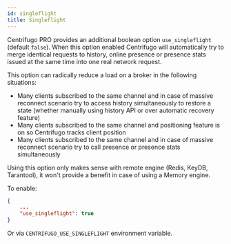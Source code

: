 ```yaml
---
id: singleflight
title: Singleflight
---
```


Centrifugo PRO provides an additional boolean option `use_singleflight` (default `false`). When this option enabled Centrifugo will automatically try to merge identical requests to history, online presence or presence stats issued at the same time into one real network request.

This option can radically reduce a load on a broker in the following situations:

* Many clients subscribed to the same channel and in case of massive reconnect scenario try to access history simultaneously to restore a state (whether manually using history API or over automatic recovery feature)
* Many clients subscribed to the same channel and positioning feature is on so Centrifugo tracks client position
* Many clients subscribed to the same channel and in case of massive reconnect scenario try to call presence or presence stats simultaneously

Using this option only makes sense with remote engine (Redis, KeyDB, Tarantool), it won't provide a benefit in case of using a Memory engine.

To enable:

```json title="config.json"
{
    ...
    "use_singleflight": true
}
```

Or via `CENTRIFUGO_USE_SINGLEFLIGHT` environment variable.
